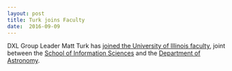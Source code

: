 ```yaml
---
layout: post
title: Turk joins Faculty
date:  2016-09-09
---
```


DXL Group Leader Matt Turk has <a href="https://ischool.illinois.edu/articles/2016/09/turk-joins-ischool-faculty">joined the University of Illinois faculty</a>, joint between the <a href="http://ischool.illinois.edu/">School of Information Sciences</a> and the <a href="http://www.astro.illinois.edu/">Department of Astronomy</a>.
